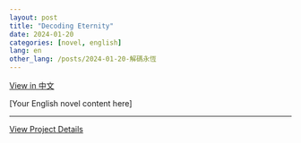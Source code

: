 ```yaml
---
layout: post
title: "Decoding Eternity"
date: 2024-01-20
categories: [novel, english]
lang: en
other_lang: /posts/2024-01-20-解碼永恆
---
```


[View in 中文](/posts/2024-01-20-解碼永恆)

[Your English novel content here]

---
[View Project Details](../README.md)
